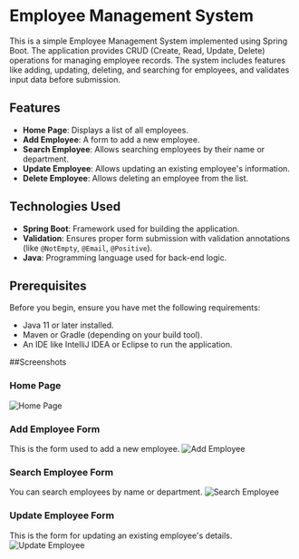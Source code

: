 # Employee Management System

This is a simple Employee Management System implemented using Spring Boot. The application provides CRUD (Create, Read, Update, Delete) operations for managing employee records. The system includes features like adding, updating, deleting, and searching for employees, and validates input data before submission.

## Features

- **Home Page**: Displays a list of all employees.
- **Add Employee**: A form to add a new employee.
- **Search Employee**: Allows searching employees by their name or department.
- **Update Employee**: Allows updating an existing employee's information.
- **Delete Employee**: Allows deleting an employee from the list.

## Technologies Used

- **Spring Boot**: Framework used for building the application.
- **Validation**: Ensures proper form submission with validation annotations (like `@NotEmpty`, `@Email`, `@Positive`).
- **Java**: Programming language used for back-end logic.

## Prerequisites

Before you begin, ensure you have met the following requirements:

- Java 11 or later installed.
- Maven or Gradle (depending on your build tool).
- An IDE like IntelliJ IDEA or Eclipse to run the application.

##Screenshots

### Home Page

![Home Page]([src/main/resources/static/screenshots/home.png](https://github.com/HJHitesh/SpringMVC_J2EE/blob/master/src/main/webapp/WEB-INF/images/delete.png))

### Add Employee Form
This is the form used to add a new employee.
![Add Employee](src/main/resources/static/screenshots/add-employee.png)

### Search Employee Form
You can search employees by name or department.
![Search Employee](src/main/resources/static/screenshots/search-employee.png)

### Update Employee Form
This is the form for updating an existing employee's details.
![Update Employee](src/main/resources/static/screenshots/update-employee.png)

